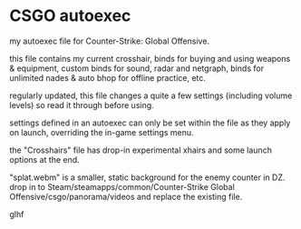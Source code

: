 # CSGO autoexec
my autoexec file for Counter-Strike: Global Offensive. 


this file contains my current crosshair, binds for buying and using weapons & equipment, custom binds for sound, radar and netgraph, binds for unlimited nades & auto bhop for offline practice, etc.

regularly updated, this file changes a quite a few settings (including volume levels) so read it through before using.

settings defined in an autoexec can only be set within the file as they apply on launch, overriding the in-game settings menu.

the "Crosshairs" file has drop-in experimental xhairs and some launch options at the end.

"splat.webm" is a smaller, static background for the enemy counter in DZ. drop in to Steam/steamapps/common/Counter-Strike Global Offensive/csgo/panorama/videos and replace the existing file.


glhf
